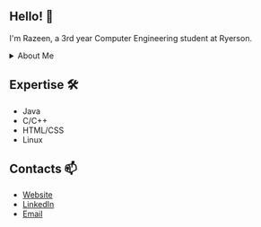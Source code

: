 ## Hello! 👋

I'm Razeen, a 3rd year Computer Engineering student at Ryerson.

<details>
<summary>About Me</summary>
<br>
  
I have a passion for computers, I like developing apps as well as working with microcontrollers. I've built some personal and academic projects all of which can be found here on my Github. 

I'm quite interested in machine learning and artifiical intelligence howver I am still in the process of learning more about it, I enjoy learning about computer technology and picking up new skills and hobbies along the way. 
</details>

## Expertise 🛠️

* Java             
* C/C++     
* HTML/CSS    
* Linux 

## Contacts 📫

* [Website](http://razeenf.me)
* [LinkedIn](https://www.linkedin.com/in/razeenf/)
* [Email](http://razeenfaruque@gmail.com/)


<!--
**razeenf/razeenf** is a ✨ _special_ ✨ repository because its `README.md` (this file) appears on your GitHub profile.

Here are some ideas to get you started:

- 🔭 I’m currently working on ...
- 🌱 I’m currently learning ...
- 👯 I’m looking to collaborate on ...
- 🤔 I’m looking for help with ...
- 💬 Ask me about ...
- 📫 How to reach me: ...
- 😄 Pronouns: ...
- ⚡ Fun fact: ...
-->
